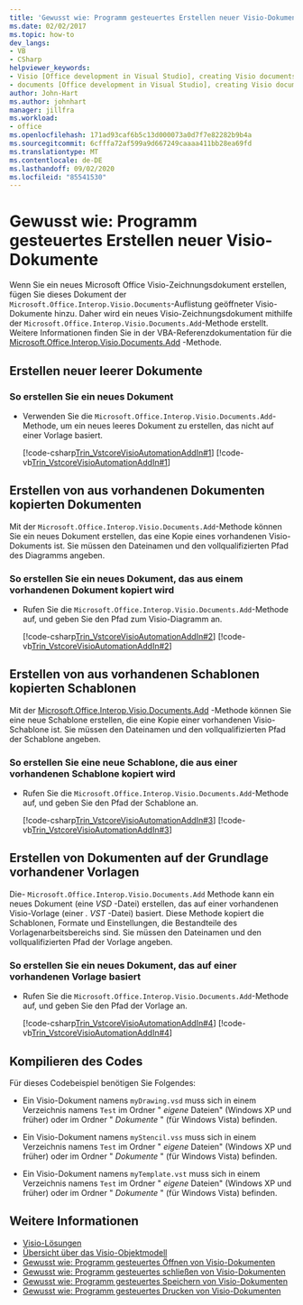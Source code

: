```yaml
---
title: 'Gewusst wie: Programm gesteuertes Erstellen neuer Visio-Dokumente'
ms.date: 02/02/2017
ms.topic: how-to
dev_langs:
- VB
- CSharp
helpviewer_keywords:
- Visio [Office development in Visual Studio], creating Visio documents
- documents [Office development in Visual Studio], creating Visio documents
author: John-Hart
ms.author: johnhart
manager: jillfra
ms.workload:
- office
ms.openlocfilehash: 171ad93caf6b5c13d000073a0d7f7e82282b9b4a
ms.sourcegitcommit: 6cfffa72af599a9d667249caaaa411bb28ea69fd
ms.translationtype: MT
ms.contentlocale: de-DE
ms.lasthandoff: 09/02/2020
ms.locfileid: "85541530"
---
```

# <a name="how-to-programmatically-create-new-visio-documents"></a>Gewusst wie: Programm gesteuertes Erstellen neuer Visio-Dokumente
  Wenn Sie ein neues Microsoft Office Visio-Zeichnungsdokument erstellen, fügen Sie dieses Dokument der `Microsoft.Office.Interop.Visio.Documents`-Auflistung geöffneter Visio-Dokumente hinzu. Daher wird ein neues Visio-Zeichnungsdokument mithilfe der `Microsoft.Office.Interop.Visio.Documents.Add`-Methode erstellt. Weitere Informationen finden Sie in der VBA-Referenzdokumentation für die [Microsoft.Office.Interop.Visio.Documents.Add](/office/vba/api/Visio.Documents.Add) -Methode.

## <a name="create-new-blank-documents"></a>Erstellen neuer leerer Dokumente

### <a name="to-create-a-new-document"></a>So erstellen Sie ein neues Dokument

- Verwenden Sie die `Microsoft.Office.Interop.Visio.Documents.Add`-Methode, um ein neues leeres Dokument zu erstellen, das nicht auf einer Vorlage basiert.

     [!code-csharp[Trin_VstcoreVisioAutomationAddIn#1](../vsto/codesnippet/CSharp/trin_vstcorevisioautomationaddin/ThisAddIn.cs#1)]
     [!code-vb[Trin_VstcoreVisioAutomationAddIn#1](../vsto/codesnippet/VisualBasic/trin_vstcorevisioautomationaddin/ThisAddIn.vb#1)]

## <a name="create-documents-copied-from-existing-documents"></a>Erstellen von aus vorhandenen Dokumenten kopierten Dokumenten
 Mit der `Microsoft.Office.Interop.Visio.Documents.Add`-Methode können Sie ein neues Dokument erstellen, das eine Kopie eines vorhandenen Visio-Dokuments ist. Sie müssen den Dateinamen und den vollqualifizierten Pfad des Diagramms angeben.

### <a name="to-create-a-new-document-that-is-copied-from-an-existing-document"></a>So erstellen Sie ein neues Dokument, das aus einem vorhandenen Dokument kopiert wird

- Rufen Sie die `Microsoft.Office.Interop.Visio.Documents.Add`-Methode auf, und geben Sie den Pfad zum Visio-Diagramm an.

     [!code-csharp[Trin_VstcoreVisioAutomationAddIn#2](../vsto/codesnippet/CSharp/trin_vstcorevisioautomationaddin/ThisAddIn.cs#2)]
     [!code-vb[Trin_VstcoreVisioAutomationAddIn#2](../vsto/codesnippet/VisualBasic/trin_vstcorevisioautomationaddin/ThisAddIn.vb#2)]

## <a name="create-stencils-copied-from-existing-stencils"></a>Erstellen von aus vorhandenen Schablonen kopierten Schablonen
 Mit der [Microsoft.Office.Interop.Visio.Documents.Add](/office/vba/api/Visio.Documents.Add) -Methode können Sie eine neue Schablone erstellen, die eine Kopie einer vorhandenen Visio-Schablone ist. Sie müssen den Dateinamen und den vollqualifizierten Pfad der Schablone angeben.

### <a name="to-create-a-new-stencil-that-is-copied-from-an-existing-stencil"></a>So erstellen Sie eine neue Schablone, die aus einer vorhandenen Schablone kopiert wird

- Rufen Sie die `Microsoft.Office.Interop.Visio.Documents.Add`-Methode auf, und geben Sie den Pfad der Schablone an.

     [!code-csharp[Trin_VstcoreVisioAutomationAddIn#3](../vsto/codesnippet/CSharp/trin_vstcorevisioautomationaddin/ThisAddIn.cs#3)]
     [!code-vb[Trin_VstcoreVisioAutomationAddIn#3](../vsto/codesnippet/VisualBasic/trin_vstcorevisioautomationaddin/ThisAddIn.vb#3)]

## <a name="create-documents-based-on-existing-templates"></a>Erstellen von Dokumenten auf der Grundlage vorhandener Vorlagen
 Die- `Microsoft.Office.Interop.Visio.Documents.Add` Methode kann ein neues Dokument (eine *VSD* -Datei) erstellen, das auf einer vorhandenen Visio-Vorlage (einer *. VST* -Datei) basiert. Diese Methode kopiert die Schablonen, Formate und Einstellungen, die Bestandteile des Vorlagenarbeitsbereichs sind. Sie müssen den Dateinamen und den vollqualifizierten Pfad der Vorlage angeben.

### <a name="to-create-a-new-document-that-is-based-on-an-existing-template"></a>So erstellen Sie ein neues Dokument, das auf einer vorhandenen Vorlage basiert

- Rufen Sie die `Microsoft.Office.Interop.Visio.Documents.Add`-Methode auf, und geben Sie den Pfad der Vorlage an.

     [!code-csharp[Trin_VstcoreVisioAutomationAddIn#4](../vsto/codesnippet/CSharp/trin_vstcorevisioautomationaddin/ThisAddIn.cs#4)]
     [!code-vb[Trin_VstcoreVisioAutomationAddIn#4](../vsto/codesnippet/VisualBasic/trin_vstcorevisioautomationaddin/ThisAddIn.vb#4)]

## <a name="compile-the-code"></a>Kompilieren des Codes
 Für dieses Codebeispiel benötigen Sie Folgendes:

- Ein Visio-Dokument namens `myDrawing.vsd` muss sich in einem Verzeichnis namens `Test` im Ordner " *eigene* Dateien" (Windows XP und früher) oder im Ordner " *Dokumente* " (für Windows Vista) befinden.

- Ein Visio-Dokument namens `myStencil.vss` muss sich in einem Verzeichnis namens `Test` im Ordner " *eigene* Dateien" (Windows XP und früher) oder im Ordner " *Dokumente* " (für Windows Vista) befinden.

- Ein Visio-Dokument namens `myTemplate.vst` muss sich in einem Verzeichnis namens `Test` im Ordner " *eigene* Dateien" (Windows XP und früher) oder im Ordner " *Dokumente* " (für Windows Vista) befinden.

## <a name="see-also"></a>Weitere Informationen
- [Visio-Lösungen](../vsto/visio-solutions.md)
- [Übersicht über das Visio-Objektmodell](../vsto/visio-object-model-overview.md)
- [Gewusst wie: Programm gesteuertes Öffnen von Visio-Dokumenten](../vsto/how-to-programmatically-open-visio-documents.md)
- [Gewusst wie: Programm gesteuertes schließen von Visio-Dokumenten](../vsto/how-to-programmatically-close-visio-documents.md)
- [Gewusst wie: Programm gesteuertes Speichern von Visio-Dokumenten](../vsto/how-to-programmatically-save-visio-documents.md)
- [Gewusst wie: Programm gesteuertes Drucken von Visio-Dokumenten](../vsto/how-to-programmatically-print-visio-documents.md)
